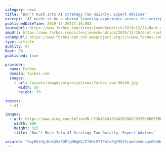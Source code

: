```yaml
---
category: news
title: "Don’t Rush Into AI Strategy Too Quickly, Expert Advises"
excerpt: "AI needs to be a shared learning experience across the enterprise to succeed. One of the lessons driven home for technology initiatives — particularly artificial intelligence — is to formulate a strategy that guides your technology vision and investments forward. However, to paraphrase management guru Peter Drucker’s famous phrase ..."
publishedDateTime: 2019-12-26T17:16:00Z
sourceUrl: https://www.forbes.com/sites/joemckendrick/2019/12/26/dont-rush-into-ai-strategy-too-quickly-expert-advises/
ampUrl: https://www.forbes.com/sites/joemckendrick/2019/12/26/dont-rush-into-ai-strategy-too-quickly-expert-advises/amp/
cdnAmpUrl: https://www-forbes-com.cdn.ampproject.org/c/s/www.forbes.com/sites/joemckendrick/2019/12/26/dont-rush-into-ai-strategy-too-quickly-expert-advises/amp/
type: article
quality: 87
heat: 88
published: true

provider:
  name: Forbes
  domain: forbes.com
  images:
    - url: /assets/images/organizations/forbes.com-50x50.jpg
      width: 50
      height: 50

topics:
  - AI

images:
  - url: https://www.bing.com/th?id=ON.CF3648241333A3B206CC937BE8DBFEBB
    width: 600
    height: 315
    title: "Don’t Rush Into AI Strategy Too Quickly, Expert Advises"

secured: "5ay6QiGpjHcK4SxROElgN6gNV/I74HiDT1Pn1sEqY9QY3cao+oedozwy02oHw74mLewpu/OY0khu4fZmDvBAMkOla5kvZQqmHpRK4xJvnRJ0xsmzbumuC6ht03BHF1jSnRt9ywCTb1qif6NmPqIXOgBLwLnFtaPdhhjhTAqPGEC24tRQU7w3T/eDQljJ3wfAZu7MMpwez8Zu4cCVWSL66kiKLx2BiGEvvzczl5H1bC4Rapt+Xx2OKO94C6LS0PtsTNzMjqNCc3cgHAG238mHTg==;Sal3heD1apFJ0ePvScpAJQ=="
---
```


